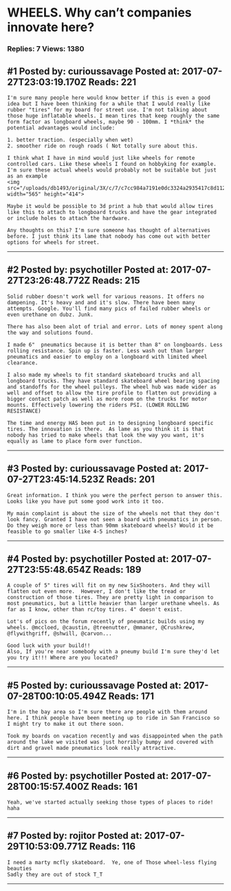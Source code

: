 # WHEELS. Why can&rsquo;t companies innovate here?

### Replies: 7 Views: 1380

## \#1 Posted by: curioussavage Posted at: 2017-07-27T23:03:19.170Z Reads: 221

```
I'm sure many people here would know better if this is even a good idea but I have been thinking for a while that I would really like rubber "tires" for my board for street use. I'm not talking about those huge inflatable wheels. I mean tires that keep roughly the same form factor as longboard wheels, maybe 90 - 100mm. I *think* the potential advantages would include:

1. better traction. (especially when wet)
2. smoother ride on rough roads ( Not totally sure about this.

I think what I have in mind would just like wheels for remote controlled cars. Like these wheels I found on hobbyking for example. I'm sure these actual wheels would probably not be suitable but just as an example
<img src="/uploads/db1493/original/3X/c/7/c7cc984a7191e0dc3324a2935417c8d112e16f52.jpg" width="565" height="414">

Maybe it would be possible to 3d print a hub that would allow tires like this to attach to longboard trucks and have the gear integrated or include holes to attach the hardware.

Any thoughts on this? I'm sure someone has thought of alternatives before. I just think its lame that nobody has come out with better options for wheels for street.
```

---
## \#2 Posted by: psychotiller Posted at: 2017-07-27T23:26:48.772Z Reads: 215

```
Solid rubber doesn't work well for various reasons. It offers no dampening. It's heavy and and it's slow. There have been many attempts. Google. You'll find many pics of failed rubber wheels or even urethane on dubz. Junk.

There has also been alot of trial and error. Lots of money spent along the way and solutions found.

I made 6"  pneumatics because it is better than 8" on longboards. Less rolling resistance. Spin up is faster. Less wash out than larger pneumatics and easier to employ on a longboard with limited wheel clearance. 

I also made my wheels to fit standard skateboard trucks and all longboard trucks. They have standard skateboard wheel bearing spacing and standoffs for the wheel pulleys. The wheel hub was made wider as well and offset to allow the tire profile to flatten out providing a bigger contact patch as well as more room on the trucks for motor mounts. Effectively lowering the riders PSI. (LOWER ROLLING RESISTANCE)

The time and energy HAS been put in to designing longboard specific tires. The innovation is there.  As lame as you think it is that nobody has tried to make wheels that look the way you want, it's equally as lame to place form over function.
```

---
## \#3 Posted by: curioussavage Posted at: 2017-07-27T23:45:14.523Z Reads: 201

```
Great information. I think you were the perfect person to answer this. Looks like you have put some good work into it too.

My main complaint is about the size of the wheels not that they don't look fancy. Granted I have not seen a board with pneumatics in person. Do they weigh more or less than 90mm skateboard wheels? Would it be feasible to go smaller like 4-5 inches?
```

---
## \#4 Posted by: psychotiller Posted at: 2017-07-27T23:55:48.654Z Reads: 189

```
A couple of 5" tires will fit on my new SixShooters. And they will flatten out even more.  However, I don't like the tread or construction of those tires. They are pretty light in comparison to most pneumatics, but a little heavier than larger urethane wheels. As far as I know, other than rc/toy tires. 4" doesn't exist.

Lot's of pics on the forum recently of pneumatic builds using my wheels. @mccloed, @caustin, @treenutter, @mmaner, @Crushkrew, @flywithgriff, @shwill, @carvon...

Good luck with your build!! 
Also, If you're near somebody with a pneumy build I'm sure they'd let you try it!!! Where are you located?
```

---
## \#5 Posted by: curioussavage Posted at: 2017-07-28T00:10:05.494Z Reads: 171

```
I'm in the bay area so I'm sure there are people with them around here. I think people have been meeting up to ride in San Francisco so I might try to make it out there soon. 

Took my boards on vacation recently and was disappointed when the path around the lake we visited was just horribly bumpy and covered with dirt and gravel made pneumatics look really attractive.
```

---
## \#6 Posted by: psychotiller Posted at: 2017-07-28T00:15:57.400Z Reads: 161

```
Yeah, we've started actually seeking those types of places to ride! haha
```

---
## \#7 Posted by: rojitor Posted at: 2017-07-29T10:53:09.771Z Reads: 116

```
I need a marty mcfly skateboard.  Ye, one of Those wheel-less flying beauties 
Sadly they are out of stock T_T
```

---
